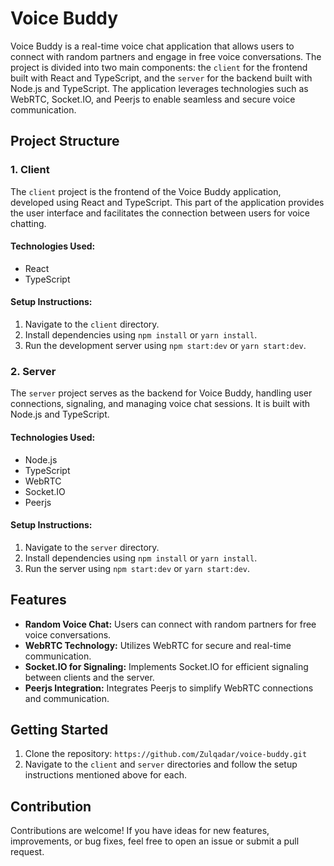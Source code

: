 # Voice Buddy

Voice Buddy is a real-time voice chat application that allows users to connect with random partners and engage in free voice conversations. The project is divided into two main components: the `client` for the frontend built with React and TypeScript, and the `server` for the backend built with Node.js and TypeScript. The application leverages technologies such as WebRTC, Socket.IO, and Peerjs to enable seamless and secure voice communication.

## Project Structure

### 1. Client

The `client` project is the frontend of the Voice Buddy application, developed using React and TypeScript. This part of the application provides the user interface and facilitates the connection between users for voice chatting.

#### Technologies Used:
- React
- TypeScript

#### Setup Instructions:
1. Navigate to the `client` directory.
2. Install dependencies using `npm install` or `yarn install`.
3. Run the development server using `npm start:dev` or `yarn start:dev`.

### 2. Server

The `server` project serves as the backend for Voice Buddy, handling user connections, signaling, and managing voice chat sessions. It is built with Node.js and TypeScript.

#### Technologies Used:
- Node.js
- TypeScript
- WebRTC
- Socket.IO
- Peerjs

#### Setup Instructions:
1. Navigate to the `server` directory.
2. Install dependencies using `npm install` or `yarn install`.
3. Run the server using `npm start:dev` or `yarn start:dev`.

## Features

- **Random Voice Chat:** Users can connect with random partners for free voice conversations.
- **WebRTC Technology:** Utilizes WebRTC for secure and real-time communication.
- **Socket.IO for Signaling:** Implements Socket.IO for efficient signaling between clients and the server.
- **Peerjs Integration:** Integrates Peerjs to simplify WebRTC connections and communication.

## Getting Started

1. Clone the repository: `https://github.com/Zulqadar/voice-buddy.git`
2. Navigate to the `client` and `server` directories and follow the setup instructions mentioned above for each.

## Contribution

Contributions are welcome! If you have ideas for new features, improvements, or bug fixes, feel free to open an issue or submit a pull request.

